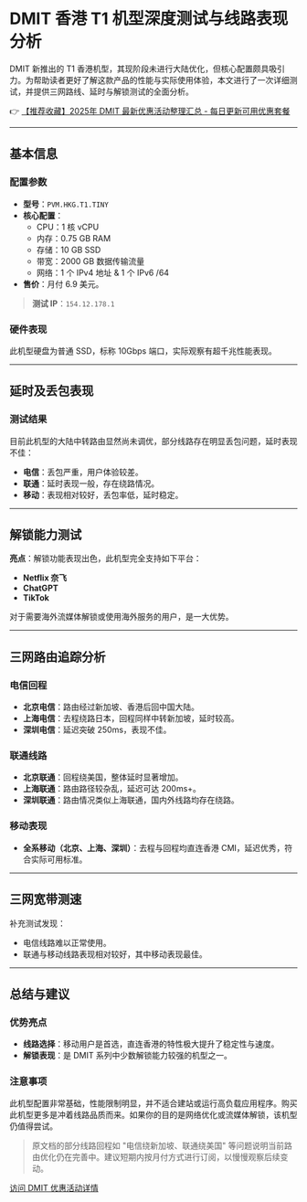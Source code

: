 # DMIT 香港 T1 机型深度测试与线路表现分析

DMIT 新推出的 T1 香港机型，其现阶段未进行大陆优化，但核心配置颇具吸引力。为帮助读者更好了解这款产品的性能与实际使用体验，本文进行了一次详细测试，并提供三网路线、延时与解锁测试的全面分析。

👉 [【推荐收藏】2025年 DMIT 最新优惠活动整理汇总 - 每日更新可用优惠套餐](https://bit.ly/dmit_coupon)

---

## 基本信息

### 配置参数
- **型号**：`PVM.HKG.T1.TINY`
- **核心配置**：
  - CPU：1 核 vCPU
  - 内存：0.75 GB RAM
  - 存储：10 GB SSD
  - 带宽：2000 GB 数据传输流量
  - 网络：1 个 IPv4 地址 & 1 个 IPv6 /64
- **售价**：月付 6.9 美元。

> **测试 IP**：`154.12.178.1`

### 硬件表现
此机型硬盘为普通 SSD，标称 10Gbps 端口，实际观察有超千兆性能表现。

---

## 延时及丢包表现

### 测试结果
目前此机型的大陆中转路由显然尚未调优，部分线路存在明显丢包问题，延时表现不佳：

- **电信**：丢包严重，用户体验较差。
- **联通**：延时表现一般，存在绕路情况。
- **移动**：表现相对较好，丢包率低，延时稳定。

---

## 解锁能力测试

**亮点**：解锁功能表现出色，此机型完全支持如下平台：
- **Netflix 奈飞**
- **ChatGPT**
- **TikTok**

对于需要海外流媒体解锁或使用海外服务的用户，是一大优势。

---

## 三网路由追踪分析

### 电信回程
- **北京电信**：路由经过新加坡、香港后回中国大陆。
- **上海电信**：去程绕路日本，回程同样中转新加坡，延时较高。
- **深圳电信**：延迟突破 250ms，表现不佳。

### 联通线路
- **北京联通**：回程绕美国，整体延时显著增加。
- **上海联通**：路由路径较杂乱，延迟可达 200ms+。
- **深圳联通**：路由情况类似上海联通，国内外线路均存在绕路。

### 移动表现
- **全系移动（北京、上海、深圳）**：去程与回程均直连香港 CMI，延迟优秀，符合实际可用标准。

---

## 三网宽带测速

补充测试发现：
- 电信线路难以正常使用。
- 联通与移动线路表现相对较好，其中移动表现最佳。

---

## 总结与建议

### 优势亮点
- **线路选择**：移动用户是首选，直连香港的特性极大提升了稳定性与速度。
- **解锁表现**：是 DMIT 系列中少数解锁能力较强的机型之一。

### 注意事项
此机型配置非常基础，性能限制明显，并不适合建站或运行高负载应用程序。购买此机型更多是冲着线路品质而来。如果你的目的是网络优化或流媒体解锁，该机型仍值得尝试。

> 原文档的部分线路回程如 "电信绕新加坡、联通绕美国" 等问题说明当前路由优化仍在完善中。建议短期内按月付方式进行订阅，以慢慢观察后续变动。

[访问 DMIT 优惠活动详情](https://bit.ly/dmit_coupon)